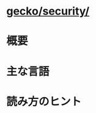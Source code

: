 # [gecko/security/](http://mxr.mozilla.org/mozilla-b2g28_v1_3/source/security/)

# 概要

# 主な言語

# 読み方のヒント
